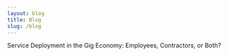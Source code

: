 ```yaml
---
layout: blog
title: Blog
slug: /blog
---
```


Service Deployment in the Gig Economy: Employees, Contractors, or Both?
<br />
